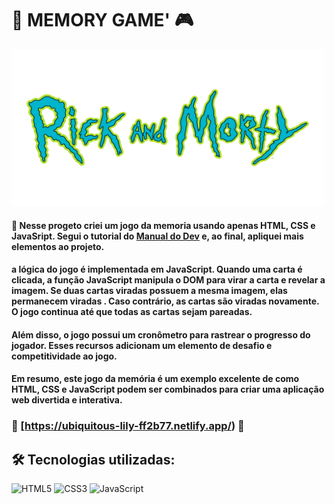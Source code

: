 # :game_die: MEMORY GAME' 🎮



<img src="images/logo.png" alt="Image" height="250" width="500">


#### 🔨 Nesse progeto criei um jogo  da memoria  usando apenas HTML, CSS  e JavaSript. Segui o tutorial do [Manual do Dev](https://youtu.be/QbqKRxUyigw?si=CNPr_8a1i3GZpTVe) e, ao final, apliquei mais elementos ao projeto.

#### a lógica do jogo é implementada em JavaScript. Quando uma carta é clicada, a função JavaScript manipula o DOM para virar a carta e revelar a imagem. Se duas cartas viradas possuem a mesma imagem, elas permanecem viradas . Caso contrário, as cartas são viradas  novamente. O jogo continua até que todas as cartas sejam pareadas.

#### Além disso, o jogo possui um  cronômetro para rastrear o progresso do jogador. Esses recursos adicionam um elemento de desafio e competitividade ao jogo.

#### Em resumo, este jogo da memória é um exemplo excelente de como HTML, CSS e JavaScript podem ser combinados para criar uma aplicação web divertida e interativa.


### 🔗 [https://ubiquitous-lily-ff2b77.netlify.app/) 🔗



## 🛠 Tecnologias utilizadas:
![HTML5](https://img.shields.io/badge/HTML5-E34F26?style=for-the-badge&logo=html5&logoColor=white)
![CSS3](https://img.shields.io/badge/CSS3-1572B6?style=for-the-badge&logo=css3&logoColor=white)
![JavaScript](https://img.shields.io/badge/JavaScript-F7DF1E?style=for-the-badge&logo=javascript&logoColor=black)
